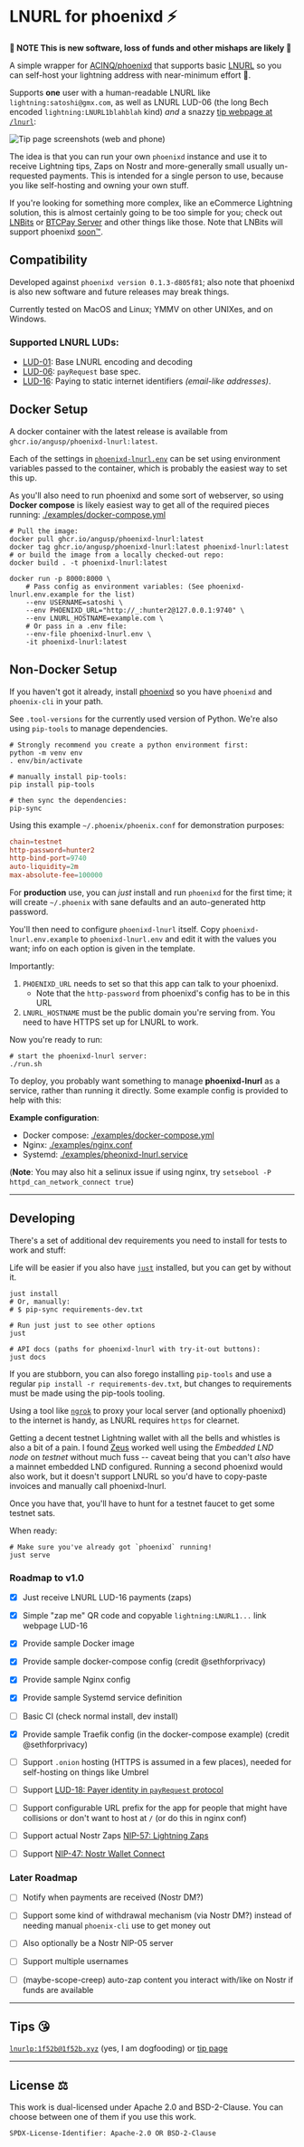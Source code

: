 # LNURL for phoenixd ⚡️

**🚧 NOTE This is new software, loss of funds and other mishaps are likely 🚧**

A simple wrapper for [ACINQ/phoenixd](https://github.com/ACINQ/phoenixd) that supports basic [LNURL](https://github.com/lnurl/luds) so you can self-host your lightning address with near-minimum effort 💯.

Supports **one** user with a human-readable LNURL like `lightning:satoshi@gmx.com`, as well as LNURL LUD-06 (the long Bech encoded `lightning:LNURL1blahblah` kind) *and* a snazzy [tip webpage at `/lnurl`](https://1f52b.xyz/lnurl):

![Tip page screenshots (web and phone)](./img/screenshot.jpg)

The idea is that you can run your own `phoenixd` instance and use it to receive Lightning tips, Zaps on Nostr and more-generally small usually un-requested payments.
This is intended for a single person to use, because you like self-hosting and owning your own stuff.

If you're looking for something more complex, like an eCommerce Lightning solution, this is almost certainly going to be too simple for you;
check out [LNBits](https://lnbits.com/) or [BTCPay Server](https://btcpayserver.org/) and other things like those.
Note that LNBits will support phoenixd [soon™️](https://github.com/lnbits/lnbits/pull/2362).


## Compatibility

Developed against `phoenixd version 0.1.3-d805f81`; also note that phoenixd is also new software and future releases may break things.

Currently tested on MacOS and Linux; YMMV on other UNIXes, and on Windows.


### Supported LNURL LUDs:

 * [LUD-01](https://github.com/lnurl/luds/blob/luds/01.md): Base LNURL encoding and decoding
 * [LUD-06](https://github.com/lnurl/luds/blob/luds/06.md): `payRequest` base spec.
 * [LUD-16](https://github.com/lnurl/luds/blob/luds/16.md): Paying to static internet identifiers *(email-like addresses)*.



## Docker Setup

A docker container with the latest release is available from `ghcr.io/angusp/phoenixd-lnurl:latest`.

Each of the settings in [`phoenixd-lnurl.env`](./phoenixd-lnurl.env.example) can be set using environment variables passed to the container, which is probably the easiest way to set this up.

As you'll also need to run phoenixd and some sort of webserver, so using **Docker compose** is likely easiest way to get all of the required pieces running: [./examples/docker-compose.yml](./examples/docker-compose.yml)

```shell
# Pull the image:
docker pull ghcr.io/angusp/phoenixd-lnurl:latest
docker tag ghcr.io/angusp/phoenixd-lnurl:latest phoenixd-lnurl:latest
# or build the image from a locally checked-out repo:
docker build . -t phoenixd-lnurl:latest

docker run -p 8000:8000 \
    # Pass config as environment variables: (See phoenixd-lnurl.env.example for the list)
    --env USERNAME=satoshi \
    --env PHOENIXD_URL="http://_:hunter2@127.0.0.1:9740" \
    --env LNURL_HOSTNAME=example.com \
    # Or pass in a .env file:
    --env-file phoenixd-lnurl.env \
    -it phoenixd-lnurl:latest
```


## Non-Docker Setup

If you haven't got it already, install [phoenixd](https://github.com/ACINQ/phoenixd/releases) so you have `phoenixd` and `phoenix-cli` in your path.

See `.tool-versions` for the currently used version of Python.
We're also using `pip-tools` to manage dependencies.

```shell
# Strongly recommend you create a python environment first:
python -m venv env
. env/bin/activate

# manually install pip-tools:
pip install pip-tools

# then sync the dependencies:
pip-sync
```


Using this example `~/.phoenix/phoenix.conf` for demonstration purposes:

```conf
chain=testnet
http-password=hunter2
http-bind-port=9740
auto-liquidity=2m
max-absolute-fee=100000
```

For **production** use, you can *just* install and run `phoenixd` for the first time;
it will create `~/.phoenix` with sane defaults and an auto-generated http password.

You'll then need to configure `phoenixd-lnurl` itself. Copy `phoenixd-lnurl.env.example` to `phoenixd-lnurl.env` and edit it with the values you want; info on each option is given in the template.

Importantly:

 1. `PHOENIXD_URL` needs to set so that this app can talk to your phoenixd.
    * Note that the `http-password` from phoenixd's config has to be in this URL
 2. `LNURL_HOSTNAME` must be the public domain you're serving from. You need to have HTTPS set up for LNURL to work.

Now you're ready to run:

```shell
# start the phoenixd-lnurl server:
./run.sh
```

To deploy, you probably want something to manage **phoenixd-lnurl** as a service, rather than running it directly.
Some example config is provided to help with this:

**Example configuration**:

* Docker compose: [./examples/docker-compose.yml](./examples/docker-compose.yml)
* Nginx: [./examples/nginx.conf](./examples/nginx.conf)
* Systemd: [./examples/pheonixd-lnurl.service](./examples/pheonixd-lnurl.service)

(**Note**: You may also hit a selinux issue if using nginx, try `setsebool -P httpd_can_network_connect true`)


---

## Developing

There's a set of additional dev requirements you need to install for tests to work and stuff:

Life will be easier if you also have [`just`](https://github.com/casey/just) installed, but you can get by without it.

```shell
just install
# Or, manually:
# $ pip-sync requirements-dev.txt

# Run just just to see other options
just

# API docs (paths for phoenixd-lnurl with try-it-out buttons):
just docs
```

If you are stubborn, you can also forego installing `pip-tools` and use a regular `pip install -r requirements-dev.txt`, but changes to requirements must be made using the pip-tools tooling.

Using a tool like [`ngrok`](https://ngrok.com/) to proxy your local server (and optionally phoenixd) to the internet is handy, as LNURL requires `https` for clearnet.

Getting a decent testnet Lightning wallet with all the bells and whistles is also a bit of a pain.
I found [Zeus](https://zeusln.com/) worked well using the *Embedded LND node* on *testnet* without much fuss -- caveat being that you can't *also* have a mainnet embedded LND configured.
Running a second phoenixd would also work, but it doesn't support LNURL so you'd have to copy-paste invoices and manually call phoenixd-lnurl.

Once you have that, you'll have to hunt for a testnet faucet to get some testnet sats.

When ready:

```shell
# Make sure you've already got `phoenixd` running!
just serve
```


### Roadmap to v1.0

- [X] Just receive LNURL LUD-16 payments (zaps)
- [X] Simple "zap me" QR code and copyable `lightning:LNURL1...` link webpage LUD-16
- [X] Provide sample Docker image
- [X] Provide sample docker-compose config (credit @sethforprivacy)
- [X] Provide sample Nginx config
- [X] Provide sample Systemd service definition
- [ ] Basic CI (check normal install, dev install)
- [X] Provide sample Traefik config (in the docker-compose example) (credit @sethforprivacy)
- [ ] Support `.onion` hosting (HTTPS is assumed in a few places), needed for self-hosting on things like Umbrel
- [ ] Support [LUD-18: Payer identity in `payRequest` protocol](https://github.com/lnurl/luds/blob/luds/18.md)
- [ ] Support configurable URL prefix for the app for people that might have collisions or don't want to host at `/` (or do this in nginx conf)
- [ ] Support actual Nostr Zaps [NIP-57: Lightning Zaps](https://github.com/nostr-protocol/nips/blob/master/57.md)
- [ ] Support [NIP-47: Nostr Wallet Connect](https://github.com/nostr-protocol/nips/blob/master/47.md)


### Later Roadmap

- [ ] Notify when payments are received (Nostr DM?)
- [ ] Support some kind of withdrawal mechanism (via Nostr DM?) instead of needing manual `phoenix-cli` use to get money out
- [ ] Also optionally be a Nostr NIP-05 server
- [ ] Support multiple usernames
- [ ] (maybe-scope-creep) auto-zap content you interact with/like on Nostr if funds are available


---

## Tips 😘

[`lnurlp:1f52b@1f52b.xyz`](lnurlp:1f52b@1f52b.xyz) (yes, I am dogfooding) or [tip page](https://1f52b.xyz/lnurl)


---

## License ⚖️

This work is dual-licensed under Apache 2.0 and BSD-2-Clause.
You can choose between one of them if you use this work.

`SPDX-License-Identifier: Apache-2.0 OR BSD-2-Clause`
